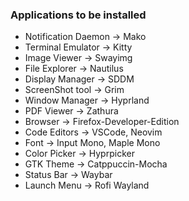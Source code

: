 ### Applications to be installed

- Notification Daemon -> Mako
- Terminal Emulator -> Kitty
- Image Viewer -> Swayimg
- File Explorer -> Nautilus
- Display Manager -> SDDM
- ScreenShot tool -> Grim
- Window Manager -> Hyprland
- PDF Viewer -> Zathura
- Browser -> Firefox-Developer-Edition
- Code Editors -> VSCode, Neovim
- Font -> Input Mono, Maple Mono
- Color Picker -> Hyprpicker
- GTK Theme -> Catppuccin-Mocha
- Status Bar -> Waybar
- Launch Menu -> Rofi Wayland
